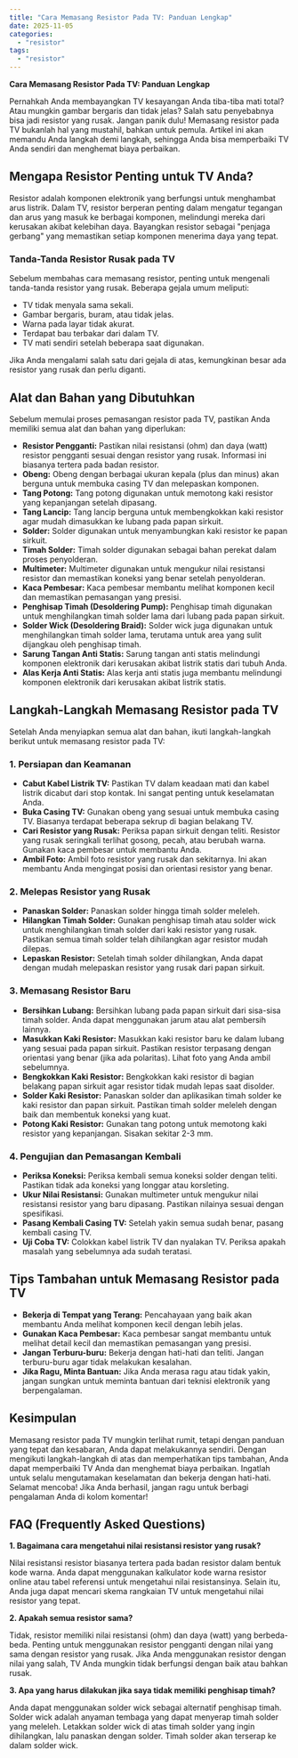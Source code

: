 ```yaml
---
title: "Cara Memasang Resistor Pada TV: Panduan Lengkap"
date: 2025-11-05
categories: 
  - "resistor"
tags: 
  - "resistor"
---
```


**Cara Memasang Resistor Pada TV: Panduan Lengkap**

Pernahkah Anda membayangkan TV kesayangan Anda tiba-tiba mati total? Atau mungkin gambar bergaris dan tidak jelas? Salah satu penyebabnya bisa jadi resistor yang rusak. Jangan panik dulu! Memasang resistor pada TV bukanlah hal yang mustahil, bahkan untuk pemula. Artikel ini akan memandu Anda langkah demi langkah, sehingga Anda bisa memperbaiki TV Anda sendiri dan menghemat biaya perbaikan.

## Mengapa Resistor Penting untuk TV Anda?

Resistor adalah komponen elektronik yang berfungsi untuk menghambat arus listrik. Dalam TV, resistor berperan penting dalam mengatur tegangan dan arus yang masuk ke berbagai komponen, melindungi mereka dari kerusakan akibat kelebihan daya. Bayangkan resistor sebagai "penjaga gerbang" yang memastikan setiap komponen menerima daya yang tepat.

### Tanda-Tanda Resistor Rusak pada TV

Sebelum membahas cara memasang resistor, penting untuk mengenali tanda-tanda resistor yang rusak. Beberapa gejala umum meliputi:

- TV tidak menyala sama sekali.
- Gambar bergaris, buram, atau tidak jelas.
- Warna pada layar tidak akurat.
- Terdapat bau terbakar dari dalam TV.
- TV mati sendiri setelah beberapa saat digunakan.

Jika Anda mengalami salah satu dari gejala di atas, kemungkinan besar ada resistor yang rusak dan perlu diganti.

## Alat dan Bahan yang Dibutuhkan

Sebelum memulai proses pemasangan resistor pada TV, pastikan Anda memiliki semua alat dan bahan yang diperlukan:

- **Resistor Pengganti:** Pastikan nilai resistansi (ohm) dan daya (watt) resistor pengganti sesuai dengan resistor yang rusak. Informasi ini biasanya tertera pada badan resistor.
- **Obeng:** Obeng dengan berbagai ukuran kepala (plus dan minus) akan berguna untuk membuka casing TV dan melepaskan komponen.
- **Tang Potong:** Tang potong digunakan untuk memotong kaki resistor yang kepanjangan setelah dipasang.
- **Tang Lancip:** Tang lancip berguna untuk membengkokkan kaki resistor agar mudah dimasukkan ke lubang pada papan sirkuit.
- **Solder:** Solder digunakan untuk menyambungkan kaki resistor ke papan sirkuit.
- **Timah Solder:** Timah solder digunakan sebagai bahan perekat dalam proses penyolderan.
- **Multimeter:** Multimeter digunakan untuk mengukur nilai resistansi resistor dan memastikan koneksi yang benar setelah penyolderan.
- **Kaca Pembesar:** Kaca pembesar membantu melihat komponen kecil dan memastikan pemasangan yang presisi.
- **Penghisap Timah (Desoldering Pump):** Penghisap timah digunakan untuk menghilangkan timah solder lama dari lubang pada papan sirkuit.
- **Solder Wick (Desoldering Braid):** Solder wick juga digunakan untuk menghilangkan timah solder lama, terutama untuk area yang sulit dijangkau oleh penghisap timah.
- **Sarung Tangan Anti Statis:** Sarung tangan anti statis melindungi komponen elektronik dari kerusakan akibat listrik statis dari tubuh Anda.
- **Alas Kerja Anti Statis:** Alas kerja anti statis juga membantu melindungi komponen elektronik dari kerusakan akibat listrik statis.

## Langkah-Langkah Memasang Resistor pada TV

Setelah Anda menyiapkan semua alat dan bahan, ikuti langkah-langkah berikut untuk memasang resistor pada TV:

### 1\. Persiapan dan Keamanan

- **Cabut Kabel Listrik TV:** Pastikan TV dalam keadaan mati dan kabel listrik dicabut dari stop kontak. Ini sangat penting untuk keselamatan Anda.
- **Buka Casing TV:** Gunakan obeng yang sesuai untuk membuka casing TV. Biasanya terdapat beberapa sekrup di bagian belakang TV.
- **Cari Resistor yang Rusak:** Periksa papan sirkuit dengan teliti. Resistor yang rusak seringkali terlihat gosong, pecah, atau berubah warna. Gunakan kaca pembesar untuk membantu Anda.
- **Ambil Foto:** Ambil foto resistor yang rusak dan sekitarnya. Ini akan membantu Anda mengingat posisi dan orientasi resistor yang benar.

### 2\. Melepas Resistor yang Rusak

- **Panaskan Solder:** Panaskan solder hingga timah solder meleleh.
- **Hilangkan Timah Solder:** Gunakan penghisap timah atau solder wick untuk menghilangkan timah solder dari kaki resistor yang rusak. Pastikan semua timah solder telah dihilangkan agar resistor mudah dilepas.
- **Lepaskan Resistor:** Setelah timah solder dihilangkan, Anda dapat dengan mudah melepaskan resistor yang rusak dari papan sirkuit.

### 3\. Memasang Resistor Baru

- **Bersihkan Lubang:** Bersihkan lubang pada papan sirkuit dari sisa-sisa timah solder. Anda dapat menggunakan jarum atau alat pembersih lainnya.
- **Masukkan Kaki Resistor:** Masukkan kaki resistor baru ke dalam lubang yang sesuai pada papan sirkuit. Pastikan resistor terpasang dengan orientasi yang benar (jika ada polaritas). Lihat foto yang Anda ambil sebelumnya.
- **Bengkokkan Kaki Resistor:** Bengkokkan kaki resistor di bagian belakang papan sirkuit agar resistor tidak mudah lepas saat disolder.
- **Solder Kaki Resistor:** Panaskan solder dan aplikasikan timah solder ke kaki resistor dan papan sirkuit. Pastikan timah solder meleleh dengan baik dan membentuk koneksi yang kuat.
- **Potong Kaki Resistor:** Gunakan tang potong untuk memotong kaki resistor yang kepanjangan. Sisakan sekitar 2-3 mm.

### 4\. Pengujian dan Pemasangan Kembali

- **Periksa Koneksi:** Periksa kembali semua koneksi solder dengan teliti. Pastikan tidak ada koneksi yang longgar atau korsleting.
- **Ukur Nilai Resistansi:** Gunakan multimeter untuk mengukur nilai resistansi resistor yang baru dipasang. Pastikan nilainya sesuai dengan spesifikasi.
- **Pasang Kembali Casing TV:** Setelah yakin semua sudah benar, pasang kembali casing TV.
- **Uji Coba TV:** Colokkan kabel listrik TV dan nyalakan TV. Periksa apakah masalah yang sebelumnya ada sudah teratasi.

## Tips Tambahan untuk Memasang Resistor pada TV

- **Bekerja di Tempat yang Terang:** Pencahayaan yang baik akan membantu Anda melihat komponen kecil dengan lebih jelas.
- **Gunakan Kaca Pembesar:** Kaca pembesar sangat membantu untuk melihat detail kecil dan memastikan pemasangan yang presisi.
- **Jangan Terburu-buru:** Bekerja dengan hati-hati dan teliti. Jangan terburu-buru agar tidak melakukan kesalahan.
- **Jika Ragu, Minta Bantuan:** Jika Anda merasa ragu atau tidak yakin, jangan sungkan untuk meminta bantuan dari teknisi elektronik yang berpengalaman.

## Kesimpulan

Memasang resistor pada TV mungkin terlihat rumit, tetapi dengan panduan yang tepat dan kesabaran, Anda dapat melakukannya sendiri. Dengan mengikuti langkah-langkah di atas dan memperhatikan tips tambahan, Anda dapat memperbaiki TV Anda dan menghemat biaya perbaikan. Ingatlah untuk selalu mengutamakan keselamatan dan bekerja dengan hati-hati. Selamat mencoba! Jika Anda berhasil, jangan ragu untuk berbagi pengalaman Anda di kolom komentar!

## FAQ (Frequently Asked Questions)

**1\. Bagaimana cara mengetahui nilai resistansi resistor yang rusak?**

Nilai resistansi resistor biasanya tertera pada badan resistor dalam bentuk kode warna. Anda dapat menggunakan kalkulator kode warna resistor online atau tabel referensi untuk mengetahui nilai resistansinya. Selain itu, Anda juga dapat mencari skema rangkaian TV untuk mengetahui nilai resistor yang tepat.

**2\. Apakah semua resistor sama?**

Tidak, resistor memiliki nilai resistansi (ohm) dan daya (watt) yang berbeda-beda. Penting untuk menggunakan resistor pengganti dengan nilai yang sama dengan resistor yang rusak. Jika Anda menggunakan resistor dengan nilai yang salah, TV Anda mungkin tidak berfungsi dengan baik atau bahkan rusak.

**3\. Apa yang harus dilakukan jika saya tidak memiliki penghisap timah?**

Anda dapat menggunakan solder wick sebagai alternatif penghisap timah. Solder wick adalah anyaman tembaga yang dapat menyerap timah solder yang meleleh. Letakkan solder wick di atas timah solder yang ingin dihilangkan, lalu panaskan dengan solder. Timah solder akan terserap ke dalam solder wick.
